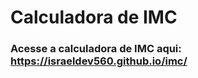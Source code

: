 <h1>Calculadora de IMC</h1>

### Acesse a calculadora de IMC aqui: https://israeldev560.github.io/imc/

